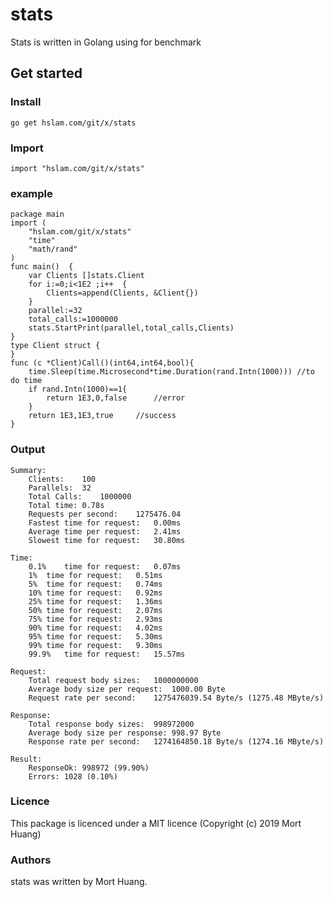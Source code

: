 # stats
Stats is written in Golang using for benchmark

## Get started

### Install
```
go get hslam.com/git/x/stats
```
### Import
```
import "hslam.com/git/x/stats"
```

### example
```
package main
import (
	"hslam.com/git/x/stats"
	"time"
	"math/rand"
)
func main()  {
	var Clients []stats.Client
	for i:=0;i<1E2 ;i++  {
		Clients=append(Clients, &Client{})
	}
	parallel:=32
	total_calls:=1000000
	stats.StartPrint(parallel,total_calls,Clients)
}
type Client struct {
}
func (c *Client)Call()(int64,int64,bool){
	time.Sleep(time.Microsecond*time.Duration(rand.Intn(1000)))	//to do time
	if rand.Intn(1000)==1{
		return 1E3,0,false		//error
	}
	return 1E3,1E3,true		//success
}
```

### Output
```
Summary:
	Clients:	100
	Parallels:	32
	Total Calls:	1000000
	Total time:	0.78s
	Requests per second:	1275476.04
	Fastest time for request:	0.00ms
	Average time per request:	2.41ms
	Slowest time for request:	30.80ms

Time:
	0.1%	time for request:	0.07ms
	1%	time for request:	0.51ms
	5%	time for request:	0.74ms
	10%	time for request:	0.92ms
	25%	time for request:	1.36ms
	50%	time for request:	2.07ms
	75%	time for request:	2.93ms
	90%	time for request:	4.02ms
	95%	time for request:	5.30ms
	99%	time for request:	9.30ms
	99.9%	time for request:	15.57ms

Request:
	Total request body sizes:	1000000000
	Average body size per request:	1000.00 Byte
	Request rate per second:	1275476039.54 Byte/s (1275.48 MByte/s)

Response:
	Total response body sizes:	998972000
	Average body size per response:	998.97 Byte
	Response rate per second:	1274164850.18 Byte/s (1274.16 MByte/s)

Result:
	ResponseOk:	998972 (99.90%)
	Errors:	1028 (0.10%)
```

### Licence
This package is licenced under a MIT licence (Copyright (c) 2019 Mort Huang)


### Authors
stats was written by Mort Huang.

